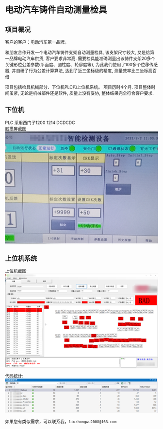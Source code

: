 # 电动汽车铸件自动测量检具



## 项目概况
客户的客户：电动汽车第一品牌。 

和朋友合作开发一个电动汽车铸件支架自动测量检具, 该支架尺寸较大, 又是给第一品牌电动汽车供货, 客户要求非常高. 需要检具能准确测量出该铸件支架20多个关键形位公差参数(平面度、圆柱度、轮廓度等), 为此我们使用了100多个位移传感器, 并自研了行为公差计算算法, 达到了近三坐标级的精度, 测量效率比三坐标高百倍.  

项目包括检具机械部分、下位机PLC和上位机系统。 项目历时4个月. 
项目整体时间虽紧, 无论是机械部件还是软件, 质量上没有妥协, 整体结果完全符合客户要求.
 
## 下位机
PLC 采用西门子1200 1214 DCDCDC   
触摸屏截图: 
 ![](../car_part_measure_files/2.png)


## 上位机系统
上位机截图: 
 ![](../car_part_measure_files/3.png)

 代码统计: 
![](../car_part_measure_files/1.png) 


如果您有类似需求，可以联系我，`liuzhongwu2008@163.com`
